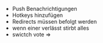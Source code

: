 + Push Benachrichtigungen
+ Hotkeys hinzufügen
+ Redirects müssen befolgt werden
+ wenn einer verlässt stirbt alles
+ swictch vote =>
